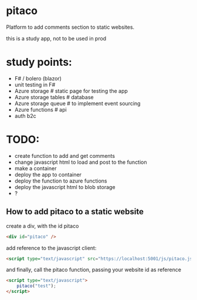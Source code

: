 # pitaco
Platform to add comments section to static websites.

this is a study app, not to be used in prod

# study points:

- F# / bolero (blazor)
- unit testing in F#
- Azure storage # static page for testing the app
- Azure storage tables # database
- Azure storage queue # to implement event sourcing
- Azure functions # api
- auth b2c

# TODO:
- create function to add and get comments
- change javascript html to load and post to the function
- make a container
- deploy the app to container
- deploy the function to azure functions
- deploy the javascript html to blob storage
- ?


## How to add pitaco to a static website

create a div, with the id pitaco
```html
<div id="pitaco" />
```

add reference to the javascript client:
```html
<script type="text/javascript" src="https://localhost:5001/js/pitaco.js"></script>
```
and finally, call the pitaco function, passing your website id as reference
```html
<script type="text/javascript">
	pitaco("test");
</script>
```
